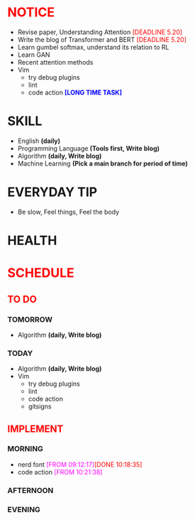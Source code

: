 # <font color=red>NOTICE</font>

- Revise paper, Understanding Attention <font color=red>[DEADLINE 5.20]</font>
- Write the blog of Transformer and BERT <font color=red>[DEADLINE 5.20]</font>
- Learn gumbel softmax, understand its relation to RL
- Learn GAN
- Recent attention methods
- Vim
  - try debug plugins
  - lint
  - code action <font color=blue>**[LONG TIME TASK]**</font>

# SKILL

- English **(daily)**
- Programming Language **(Tools first, Write blog)**
- Algorithm **(daily, Write blog)**
- Machine Learning **(Pick a main branch for period of time)**

# EVERYDAY TIP

- Be slow, Feel things, Feel the body

# HEALTH

# <font color=red>SCHEDULE</font>

## <font color=red>TO DO</font>

### TOMORROW

- Algorithm **(daily, Write blog)**

### TODAY

- Algorithm **(daily, Write blog)**
- Vim
  - try debug plugins
  - lint
  - code action
  - gitsigns

## <font color=red>IMPLEMENT</font>

### MORNING

- nerd font <font color=magenta>[FROM 09:12:17]</font><font color=red>[DONE
  10:18:35]</font>
- code action <font color=magenta>[FROM 10:21:38]</font>

### AFTERNOON

### EVENING
